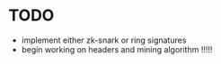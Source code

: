 # TODO
- implement either zk-snark or ring signatures
- begin working on headers and mining algorithm !!!!!